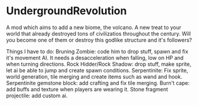 # UndergroundRevolution
A mod which aims to add a new biome, the volcano. A new treat to your world that already destroyed tons of civilizatios throughout the century. Will you become one of them or destroy this godlike structure and it's followers? 

Things I have to do:
Bruning Zombie: code him to drop stuff, spawn and fix it's movement AI. It needs a desacceleration when falling, low on HP and when turning directions.
Rock Hidder/Rock Shadow: drop stuff, make sprite, let ai be able to jump and create spawn conditions.
Serpentinite: Fix sprite, world generation, tile merging and create items such as wand and hook.
Serpentinite gemstone block: add crafting and fix tile merging.
Burn't cape: add buffs and texture when players are wearing it.
Stone fragment projectile: add custom ai.
